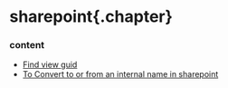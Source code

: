 ﻿
# sharepoint{.chapter}

### content

- [Find view guid](find_view_guid.md)
- [To Convert to or from an internal name in sharepoint](convert_internal_name.md)
